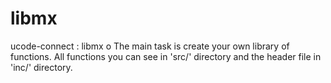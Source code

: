 # libmx
ucode-connect : libmx
o The main task is create your own library of functions. All functions you can see in 'src/' directory and the header file in 'inc/' directory.
